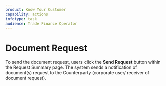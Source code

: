 ```yaml
---
product: Know Your Customer
capability: actions
infotype: task
audience: Trade Finance Operator
---
```


# Document Request

To send the document request, users click the **Send Request** button within the Request Summary page. The system sends a notification of document\(s\) request to the Counterparty \(corporate user/ receiver of document request\).

